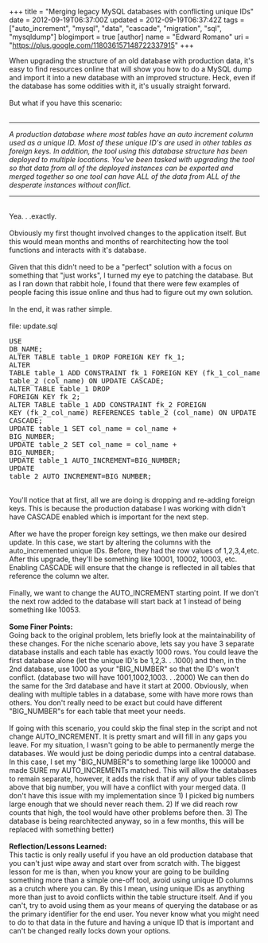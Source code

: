 +++
title = "Merging legacy MySQL databases with conflicting unique IDs"
date = 2012-09-19T06:37:00Z
updated = 2012-09-19T06:37:42Z
tags = ["auto_increment", "mysql", "data", "cascade", "migration", "sql", "mysqldump"]
blogimport = true 
[author]
	name = "Edward Romano"
	uri = "https://plus.google.com/118036157148722337915"
+++

When upgrading the structure of an old database with production data, it's easy to find resources online that will show you how to do a MySQL dump and import it into a new database with an improved structure. Heck, even if the database has some oddities with it, it's usually straight forward.<br /><br />But what if you have this scenario:<br /><br /><hr /><i>A production database where most tables have an auto increment column used as a unique ID. Most of these unique ID's are used in other tables as foreign keys. In addition, the tool using this database structure has been deployed to multiple locations. You've been tasked with upgrading the tool so that data from all of the deployed instances can be exported and merged together so one tool can have ALL of the data from ALL of the desperate instances without conflict.</i><br /><hr /><br />Yea. . .exactly.<br /><br />Obviously my first thought involved changes to the application itself. But this would mean months and months of rearchitecting how the tool functions and interacts with it's database.<br /><br />Given that this didn't need to be a "perfect" solution with a focus on something that "just works", I turned my eye to patching the database. But as I ran down that rabbit hole, I found that there were few examples of people facing this issue online and thus had to figure out my own solution.<br /><br />In the end, it was rather simple.<br /><br />file: update.sql <br /><pre class="brush:sql" name="code" width="100%">USE DB_NAME;<br />ALTER TABLE table_1 DROP FOREIGN KEY fk_1;<br />ALTER TABLE table_1 ADD CONSTRAINT fk_1 FOREIGN KEY (fk_1_col_name) REFERENCES table_2 (col_name) ON UPDATE CASCADE;<br />ALTER TABLE table_1 DROP FOREIGN KEY fk_2;<br />ALTER TABLE table_1 ADD CONSTRAINT fk_2 FOREIGN KEY (fk_2_col_name) REFERENCES table_2 (col_name) ON UPDATE CASCADE;<br />UPDATE table_1 SET col_name = col_name + BIG_NUMBER;<br />UPDATE table_2 SET col_name = col_name + BIG_NUMBER;<br />UPDATE table_1 AUTO_INCREMENT=BIG_NUMBER;<br />UPDATE table_2 AUTO_INCREMENT=BIG_NUMBER;<br /></pre><br />You'll notice that at first, all we are doing is dropping and re-adding foreign keys. This is because the production database I was working with didn't have CASCADE enabled which is important for the next step. <br /><br />After we have the proper foreign key settings, we then make our desired update. In this case, we start by altering the columns with the auto_incremented unique IDs. Before, they had the row values of 1,2,3,4,etc. After this upgrade, they'll be something like 10001, 10002, 10003, etc. Enabling CASCADE will ensure that the change is reflected in all tables that reference the column we alter. <br /><br />Finally, we want to change the AUTO_INCREMENT starting point. If we don't the next row added to the database will start back at 1 instead of being something like 10053.<br /><br /><b>Some Finer Points:</b><br />Going back to the&nbsp;original&nbsp;problem, lets briefly look at the maintainability of these changes. For the niche scenario above, lets say you have 3 separate database installs and each table has exactly 1000 rows. You could leave the first database alone (let the unique ID's be 1,2,3. . .1000) and then, in the 2nd database, use 1000 as your "BIG_NUMBER" so that the ID's won't conflict. (database two will have 1001,1002,1003. . .2000) We can then do the same for the 3rd database and have it start at 2000. Obviously, when dealing with multiple tables in a database, some with have more rows than others. You don't really need to be exact but could have different "BIG_NUMBER"s for each table that meet your needs.<br /><br />If going with this scenario, you could skip the final step in the script and not change AUTO_INCREMENT. It is pretty smart and will fill in any gaps you leave. For my situation, I wasn't going to be able to&nbsp;permanently&nbsp;merge the databases. We would just be doing periodic dumps into a central database. In this case, I set my "BIG_NUMBER"s to something large like 100000 and made SURE my AUTO_INCREMENTs matched. This will allow the databases to remain separate, however, it adds the risk that if any of your tables climb above that big number, you will have a conflict with your merged data. (I don't have this issue with my implementation since 1) I picked big numbers large enough that we should never reach them. 2) If we did reach row counts that high, the tool would have other problems before then. 3) The database is being rearchitected anyway, so in a few months, this will be replaced with something better)<br /><br /><b>Reflection/Lessons Learned:</b><br />This tactic is only really useful if you have an old production database that you can't just wipe away and start over from scratch with. The biggest lesson for me is than, when you know your are going to be building something more than a simple one-off tool, avoid using unique ID columns as a crutch where you can. By this I mean, using unique IDs as anything more than just to avoid conflicts within the table structure itself. And if you can't, try to avoid using them as your means of querying the database or as the primary identifier for the end user. You never know what you might need to do to that data in the future and having a unique ID that is important and can't be changed really locks down your options.

